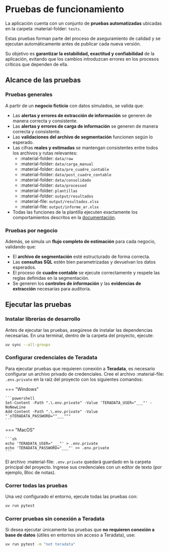 <!--markdownlint-disable MD007-->
<!--markdownlint-disable MD046-->

# Pruebas de funcionamiento

La aplicación cuenta con un conjunto de **pruebas automatizadas** ubicadas en la carpeta :material-folder: `tests`.

Estas pruebas forman parte del proceso de aseguramiento de calidad y se ejecutan automáticamente antes de publicar cada nueva versión.

Su objetivo es **garantizar la estabilidad, exactitud y confiabilidad** de la aplicación, evitando que los cambios introduzcan errores en los procesos críticos que dependen de ella.

## Alcance de las pruebas

### Pruebas generales

A partir de un **negocio ficticio** con datos simulados, se valida que:

- Las **alertas y errores de extracción de información** se generen de manera correcta y consistente.
- Las **alertas y errores de carga de información** se generen de manera correcta y consistente.
- Las **validaciones del archivo de segmentación** funcionen según lo esperado.
- Las cifras **reales y estimadas** se mantengan consistentes entre todos los archivos y rutas relevantes:
    - :material-folder: `data/raw`
    - :material-folder: `data/carga_manual`
    - :material-folder: `data/pre_cuadre_contable`
    - :material-folder: `data/post_cuadre_contable`
    - :material-folder: `data/consolidado`
    - :material-folder: `data/processed`
    - :material-folder: `plantillas`
    - :material-folder: `output/resultados`
    - :material-file: `output/resultados.xlsx`
    - :material-file: `output/informe_ar.xlsx`
- Todas las funciones de la plantilla ejecuten exactamente los comportamientos descritos en la [documentación](uso/preparacion_plantilla.md#funciones-de-la-plantilla).

### Pruebas por negocio

Además, se simula un **flujo completo de estimación** para cada negocio, validando que:

- El **archivo de segmentación** esté estructurado de forma correcta.
- Las **consultas SQL** estén bien parametrizadas y devuelvan los datos esperados.
- El proceso de **cuadre contable** se ejecute correctamente y respete las reglas definidas en la segmentación.
- Se generen los **controles de información** y las **evidencias de extracción** necesarias para auditoría.

## Ejecutar las pruebas

### Instalar librerías de desarrollo

Antes de ejecutar las pruebas, asegúrese de instalar las dependencias necesarias. En una terminal, dentro de la carpeta del proyecto, ejecute:

```sh
uv sync --all-groups
```

### Configurar credenciales de Teradata

Para ejecutar pruebas que requieren conexión a **Teradata**, es necesario configurar un archivo privado de credenciales. Cree el archivo :material-file: `.env.private` en la raíz del proyecto con los siguientes comandos:

=== "Windows"

    ```powershell
    Set-Content -Path ".\.env.private" -Value 'TERADATA_USER="___"' -NoNewLine
    Add-Content -Path ".\.env.private" -Value "`nTERADATA_PASSWORD=""___"""
    ```

=== "MacOS"

    ```sh
    echo 'TERADATA_USER="___"' > .env.private
    echo 'TERADATA_PASSWORD="___"' >> .env.private
    ```

El archivo :material-file: `.env.private` quedará guardado en la carpeta principal del proyecto. Ingrese sus credenciales con un editor de texto (por ejemplo, Bloc de notas).

### Correr todas las pruebas

Una vez configurado el entorno, ejecute todas las pruebas con:

```sh
uv run pytest
```

### Correr pruebas sin conexión a Teradata

Si desea ejecutar únicamente las pruebas que **no requieren conexión a base de datos** (útiles en entornos sin acceso a Teradata), use:

```sh
uv run pytest -m "not teradata"
```
